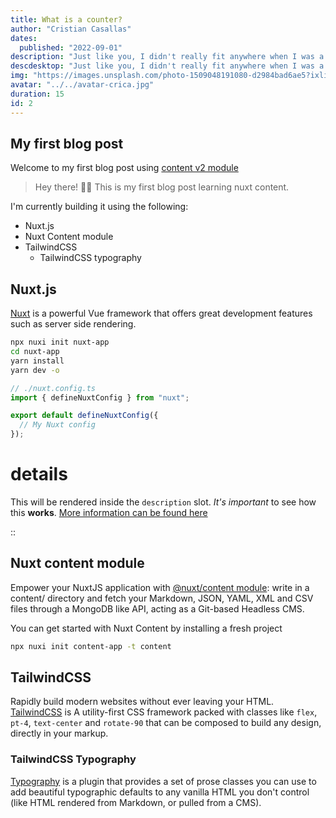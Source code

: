 ```yaml
---
title: What is a counter?
author: "Cristian Casallas"
dates:
  published: "2022-09-01"
description: "Just like you, I didn't really fit anywhere when I was a kid. I still don’t, so I've built my own place. Modern psychology has evolved to understand a..."
descdesktop: "Just like you, I didn't really fit anywhere when I was a kid. I..."
img: "https://images.unsplash.com/photo-1509048191080-d2984bad6ae5?ixlib=rb-1.2.1&ixid=MnwxMjA3fDB8MHxwaG90by1wYWdlfHx8fGVufDB8fHx8&auto=format&fit=crop&w=764&q=80"
avatar: "../../avatar-crica.jpg"
duration: 15
id: 2
---
```


## My first blog post

Welcome to my first blog post using [content v2 module](https://content.nuxtjs.org/)

> Hey there! 👋🏾 This is my first blog post learning nuxt content.

I'm currently building it using the following:

- Nuxt.js
- Nuxt Content module
- TailwindCSS
  - TailwindCSS typography

## Nuxt.js

[Nuxt](https://nuxtjs.org/) is a powerful Vue framework that offers great development features such as server side rendering.

```bash
npx nuxi init nuxt-app
cd nuxt-app
yarn install
yarn dev -o
```

```ts
// ./nuxt.config.ts
import { defineNuxtConfig } from "nuxt";

export default defineNuxtConfig({
  // My Nuxt config
});
```

# details

This will be rendered inside the `description` slot. _It's important_ to see how this **works**.
[More information can be found here](#)

::

## Nuxt content module

Empower your NuxtJS application with [@nuxt/content module](https://content.nuxtjs.org/): write in a content/ directory and fetch your Markdown, JSON, YAML, XML and CSV files through a MongoDB like API, acting as a Git-based Headless CMS.

You can get started with Nuxt Content by installing a fresh project

```bash
npx nuxi init content-app -t content
```

## TailwindCSS

Rapidly build modern websites without ever leaving your HTML. [TailwindCSS](https://tailwindcss.com/) is A utility-first CSS framework packed with classes like `flex`, `pt-4`, `text-center` and `rotate-90` that can be composed to build any design, directly in your markup.

### TailwindCSS Typography

[Typography](https://tailwindcss.com/docs/typography-plugin) is a plugin that provides a set of prose classes you can use to add beautiful typographic defaults to any vanilla HTML you don't control (like HTML rendered from Markdown, or pulled from a CMS).
